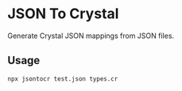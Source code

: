 # JSON To Crystal

Generate Crystal JSON mappings from JSON files.

## Usage

```
npx jsontocr test.json types.cr
```
